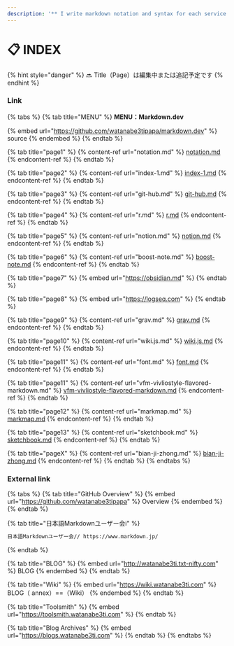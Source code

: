 ```yaml
---
description: '** I write markdown notation and syntax for each service. **'
---
```


# 📋 INDEX

{% hint style="danger" %}
🔜  Title（Page）は編集中または追記予定です
{% endhint %}



### Link

{% tabs %}
{% tab title="MENU" %}
&#x20;**MENU：Markdown.dev**

{% embed url="https://github.com/watanabe3tipapa/markdown.dev" %}
source
{% endembed %}
{% endtab %}

{% tab title="page1" %}
{% content-ref url="notation.md" %}
[notation.md](notation.md)
{% endcontent-ref %}
{% endtab %}

{% tab title="page2" %}
{% content-ref url="index-1.md" %}
[index-1.md](index-1.md)
{% endcontent-ref %}
{% endtab %}

{% tab title="page3" %}
{% content-ref url="git-hub.md" %}
[git-hub.md](git-hub.md)
{% endcontent-ref %}
{% endtab %}

{% tab title="page4" %}
{% content-ref url="r.md" %}
[r.md](r.md)
{% endcontent-ref %}
{% endtab %}

{% tab title="page5" %}
{% content-ref url="notion.md" %}
[notion.md](notion.md)
{% endcontent-ref %}
{% endtab %}

{% tab title="page6" %}
{% content-ref url="boost-note.md" %}
[boost-note.md](boost-note.md)
{% endcontent-ref %}
{% endtab %}

{% tab title="page7" %}
{% embed url="https://obsidian.md" %}
{% endtab %}

{% tab title="page8" %}
{% embed url="https://logseq.com" %}
{% endtab %}

{% tab title="page9" %}
{% content-ref url="grav.md" %}
[grav.md](grav.md)
{% endcontent-ref %}
{% endtab %}

{% tab title="page10" %}
{% content-ref url="wiki.js.md" %}
[wiki.js.md](wiki.js.md)
{% endcontent-ref %}
{% endtab %}

{% tab title="page11" %}
{% content-ref url="font.md" %}
[font.md](font.md)
{% endcontent-ref %}
{% endtab %}

{% tab title="page11" %}
{% content-ref url="vfm-vivliostyle-flavored-markdown.md" %}
[vfm-vivliostyle-flavored-markdown.md](vfm-vivliostyle-flavored-markdown.md)
{% endcontent-ref %}
{% endtab %}

{% tab title="page12" %}
{% content-ref url="markmap.md" %}
[markmap.md](markmap.md)
{% endcontent-ref %}
{% endtab %}

{% tab title="page13" %}
{% content-ref url="sketchbook.md" %}
[sketchbook.md](sketchbook.md)
{% endcontent-ref %}
{% endtab %}

{% tab title="pageX" %}
{% content-ref url="bian-ji-zhong.md" %}
[bian-ji-zhong.md](bian-ji-zhong.md)
{% endcontent-ref %}
{% endtab %}
{% endtabs %}



### External link

{% tabs %}
{% tab title="GitHub Overview" %}
{% embed url="https://github.com/watanabe3tipapa" %}
Overview
{% endembed %}
{% endtab %}

{% tab title="日本語Markdownユーザー会i" %}
```html
日本語Markdownユーザー会// https://www.markdown.jp/
```
{% endtab %}

{% tab title="BLOG" %}
{% embed url="http://watanabe3ti.txt-nifty.com" %}
BLOG
{% endembed %}
{% endtab %}

{% tab title="Wiki" %}
{% embed url="https://wiki.watanabe3ti.com" %}
BLOG（ annex）==（Wiki）
{% endembed %}
{% endtab %}

{% tab title="Toolsmith" %}
{% embed url="https://toolsmith.watanabe3ti.com" %}
{% endtab %}

{% tab title="Blog Archives" %}
{% embed url="https://blogs.watanabe3ti.com" %}
{% endtab %}
{% endtabs %}





